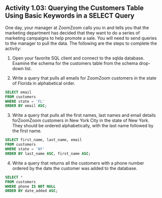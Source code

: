 ## Activity 1.03: Querying the Customers Table Using Basic Keywords in a SELECT Query

One day, your manager at ZoomZoom calls you in and tells you that the marketing department has decided that they want to do a series of marketing campaigns to help promote a sale. You will need to send queries to the manager to pull the data. The following are the steps to complete the activity:

1. Open your favorite SQL client and connect to the sqlda database. Examine the schema for the customers table from the schema drop-down list.

2. Write a query that pulls all emails for ZoomZoom customers in the state of Florida in alphabetical order.

```sql
SELECT email
FROM customers
WHERE state = 'FL'
ORDER BY email ASC;
```

3. Write a query that pulls all the first names, last names and email details forZoomZoom customers in New York City in the state of New York. They should be ordered alphabetically, with the last name followed by the first name.

```sql
SELECT first_name, last_name, email
FROM customers
WHERE state = 'NY'
ORDER BY last_name ASC, first_name ASC;
```

4. Write a query that returns all the customers with a phone number ordered by the date the customer was added to the database.

```sql
SELECT *
FROM customers
WHERE phone IS NOT NULL
ORDER BY date_added ASC;
```
